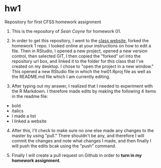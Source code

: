 # hw1
Repository for first CFSS homework assignment  

1. This is the repository of *Sean Coyne* for homework 01.  

2. In order to get this repository, I went to the [class website](https://uc-cfss.github.io/hw01_edit-README.html), forked the homework 1 repo. I looked online at your instructions on how to edit a file. Then in RStudio, I opened a new project, opened a new version control, then selected GIT, I then copied the "forked" url into the repository url box, and linked it to the folder for this class that I've created on my desktop. I chose to "open the project in a new window." This opened a new RStudio file in which the hw01.Rproj file as well as the README.md file which I am currently editing.  

3. After typing out my answer, I realized that I needed to experiment with the R Markdown. I therefore made edits by making the following 4 items in the readme file:
+ bold
+ italics 
+ I made a list
+ I linked a website  

4. After this, I'll check to make sure no one else made any changes to the master by using "pull." There shouldn't be any, and therefore I will commit the changes and note what changes I made, and then finally I will push the edits bcak using the "push" command.  

5. Finally I will create a pull request on Github in order to **turn in my homework assignment**. 
